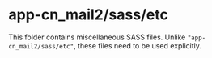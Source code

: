 # app-cn_mail2/sass/etc

This folder contains miscellaneous SASS files. Unlike `"app-cn_mail2/sass/etc"`, these files
need to be used explicitly.
